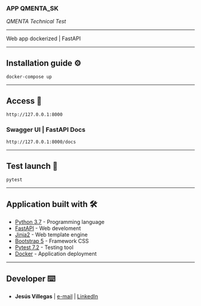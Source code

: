 ### APP QMENTA_SK
*QMENTA Technical Test*

---------------
Web app dockerized | FastAPI

---------------

## Installation guide ⚙️
```
docker-compose up
```
---------------

## Access 🔗
```
http://127.0.0.1:8000
```
### Swagger UI | FastAPI Docs
```
http://127.0.0.1:8000/docs
```
---------------

## Test launch 🧪
```
pytest
```
---------------

## Application built with 🛠️

* [Python 3.7](https://www.python.org/) - Programming language
* [FastAPI](https://fastapi.tiangolo.com/) - Web develoment
* [Jinja2](https://jinja.palletsprojects.com/en/2.11.x/) - Web template engine
* [Bootstrap 5](https://getbootstrap.com/) - Framework CSS
* [Pytest 7.2](https://docs.pytest.org/en/7.2.x/) - Testing tool
* [Docker](https://www.docker.com/) - Application deployment

---------------
## Developer ⌨️

* **Jesús Villegas** | [e-mail](jvncode@gmail.com)  |  [LinkedIn](https://www.linkedin.com/in/jes%C3%BAs-villegas-609b71198)


